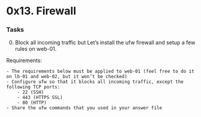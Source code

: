 # 0x13. Firewall

### Tasks

0. Block all incoming traffic but
Let’s install the ufw firewall and setup a few rules on web-01.

Requirements:

    - The requirements below must be applied to web-01 (feel free to do it on lb-01 and web-02, but it won’t be checked)
    - Configure ufw so that it blocks all incoming traffic, except the following TCP ports:
        - 22 (SSH)
        - 443 (HTTPS SSL)
        - 80 (HTTP)
    - Share the ufw commands that you used in your answer file

